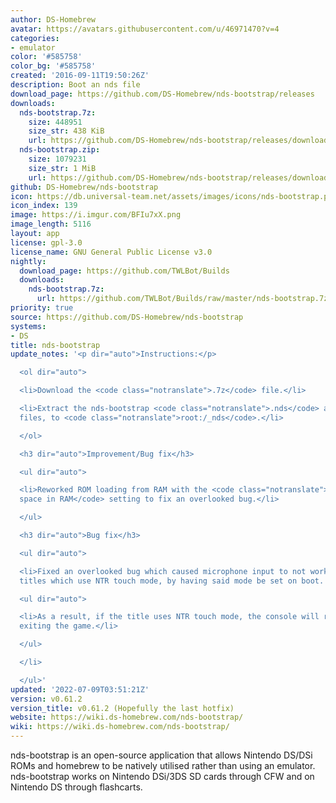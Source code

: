 ```yaml
---
author: DS-Homebrew
avatar: https://avatars.githubusercontent.com/u/46971470?v=4
categories:
- emulator
color: '#585758'
color_bg: '#585758'
created: '2016-09-11T19:50:26Z'
description: Boot an nds file
download_page: https://github.com/DS-Homebrew/nds-bootstrap/releases
downloads:
  nds-bootstrap.7z:
    size: 448951
    size_str: 438 KiB
    url: https://github.com/DS-Homebrew/nds-bootstrap/releases/download/v0.61.2/nds-bootstrap.7z
  nds-bootstrap.zip:
    size: 1079231
    size_str: 1 MiB
    url: https://github.com/DS-Homebrew/nds-bootstrap/releases/download/v0.61.2/nds-bootstrap.zip
github: DS-Homebrew/nds-bootstrap
icon: https://db.universal-team.net/assets/images/icons/nds-bootstrap.png
icon_index: 139
image: https://i.imgur.com/BFIu7xX.png
image_length: 5116
layout: app
license: gpl-3.0
license_name: GNU General Public License v3.0
nightly:
  download_page: https://github.com/TWLBot/Builds
  downloads:
    nds-bootstrap.7z:
      url: https://github.com/TWLBot/Builds/raw/master/nds-bootstrap.7z
priority: true
source: https://github.com/DS-Homebrew/nds-bootstrap
systems:
- DS
title: nds-bootstrap
update_notes: '<p dir="auto">Instructions:</p>

  <ol dir="auto">

  <li>Download the <code class="notranslate">.7z</code> file.</li>

  <li>Extract the nds-bootstrap <code class="notranslate">.nds</code> and <code class="notranslate">.ver</code>
  files, to <code class="notranslate">root:/_nds</code>.</li>

  </ol>

  <h3 dir="auto">Improvement/Bug fix</h3>

  <ul dir="auto">

  <li>Reworked ROM loading from RAM with the <code class="notranslate">Expand ROM
  space in RAM</code> setting to fix an overlooked bug.</li>

  </ul>

  <h3 dir="auto">Bug fix</h3>

  <ul dir="auto">

  <li>Fixed an overlooked bug which caused microphone input to not work in some TWL
  titles which use NTR touch mode, by having said mode be set on boot.

  <ul dir="auto">

  <li>As a result, if the title uses NTR touch mode, the console will reboot, when
  exiting the game.</li>

  </ul>

  </li>

  </ul>'
updated: '2022-07-09T03:51:21Z'
version: v0.61.2
version_title: v0.61.2 (Hopefully the last hotfix)
website: https://wiki.ds-homebrew.com/nds-bootstrap/
wiki: https://wiki.ds-homebrew.com/nds-bootstrap/
---
```

nds-bootstrap is an open-source application that allows Nintendo DS/DSi ROMs and homebrew to be natively utilised rather than using an emulator. nds-bootstrap works on Nintendo DSi/3DS SD cards through CFW and on Nintendo DS through flashcarts.